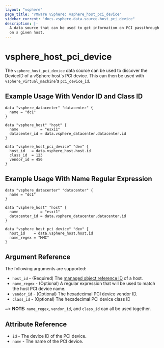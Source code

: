 ```yaml
---
layout: "vsphere"
page_title: "VMware vSphere: vsphere_host_pci_device"
sidebar_current: "docs-vsphere-data-source-host_pci_device"
description: |-
  A data source that can be used to get information on PCI passthrough devices
  on a given host.
---
```


# vsphere_host_pci_device

The `vsphere_host_pci_device` data source can be used to discover the DeviceID
of a vSphere host's PCI device. This can then be used with 
`vsphere_virtual_machine`'s `pci_device_id`.

## Example Usage With Vendor ID and Class ID

```hcl
data "vsphere_datacenter" "datacenter" {
  name = "dc1"
}

data "vsphere_host" "host" {
  name          = "esxi1"
  datacenter_id = data.vsphere_datacenter.datacenter.id
}

data "vsphere_host_pci_device" "dev" {
  host_id   = data.vsphere_host.host.id
  class_id  = 123
  vendor_id = 456
}
```
## Example Usage With Name Regular Expression
 
 ```hcl
 data "vsphere_datacenter" "datacenter" {
   name = "dc1"
 }
 
 data "vsphere_host" "host" {
   name          = "esxi1"
   datacenter_id = data.vsphere_datacenter.datacenter.id
 }
 
 data "vsphere_host_pci_device" "dev" {
   host_id    = data.vsphere_host.host.id
   name_regex = "MMC"
 }
 ```


## Argument Reference

The following arguments are supported:

* `host_id` - (Required) The [managed object reference
  ID][docs-about-morefs] of a host.
* `name_regex` - (Optional) A regular expression that will be used to match
  the host PCI device name.
* `vendor_id` - (Optional) The hexadecimal PCI device vendor ID.
* `class_id` - (Optional) The hexadecimal PCI device class ID

[docs-about-morefs]: /docs/providers/vsphere/index.html#use-of-managed-object-references-by-the-vsphere-provider

~> **NOTE:** `name_regex`, `vendor_id`, and `class_id` can all be used together.

## Attribute Reference

* `id` - The device ID of the PCI device.
* `name` - The name of the PCI device.
